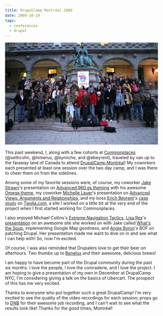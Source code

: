 ```yaml
---
title: DrupalCamp Montréal 2009
date: 2009-10-19
tags:
  - conferences
  - drupal
---
```


![DrupalCamp Montreal 2009 group photo.](../../images/drupalcampmtl.jpg 'DrupalCamp Montréal 2009 group photo.')

This past weekend, I, along with a few cohorts at [Commonplaces](http://commonplaces.com) (@sethcohn, @himerus, @bymiche, and @ebeyrent), traveled by van up to the faraway land of Canada to attend [DrupalCamp Montréal](https://drupalcampmontreal.com)! My coworkers each presented at least one session over the two day camp, and I was there to cheer them on from the sidelines.

Among some of my favorite sessions were, of course, my coworker [Jake Strawn](http://himerus.com)'s presentation on [Advanced 960.gs theming](http://drupalcampmontreal.com/sessions/advanced-960gs-theming-omega) with his awesome [Omega theme](https://drupal.org/project/omega), my coworker [Michelle Lauer](http://cybelledesign.com/)'s presentation on [Advanced Views: Arguments and Relationships](http://drupalcampmontreal.com/sessions/advanced-views-examples-arguments-and-relationships), and my boss [Erich Beyrent](http://beyrent.net/)'s [case study](http://drupalcampmontreal.com/sessions/case-study-twoliacom) on [Twolia.com](http://twolia.com/), a site I worked on a little bit at the very end of the project when I first started working for Commonplaces.

I also enjoyed Michael Collins's [Extreme Navigation Tactics](http://drupalcampmontreal.com/sessions/extreme-navigation-tactics), [Lisa Rex](http://lisarex.com/)'s [presentation](http://drupalcampmontreal.com/sessions/case-study-soup-site-utilizing-tricky-gmap-ness-and-mad-views) on an awesome site she worked on with Jake called [What's the Soup](http://whatsthesoup.net/), implementing Google Map goodness, and [Angie Byron](http://webchick.net)'s BOF on patching Drupal. Her presentation made me want to dive on in and see what I can help with! So, now I'm excited.

Of course, I was also reminded that Drupalers love to get their beer on afterhours. Two thumbs up to [Benelux](http://brasseriebenelux.com) and their awesome, delicious brews!

I am happy to have become part of the Drupal community during the past six months. I love the people, I love the comraderie, and I love the project. I am hoping to give a presentation of my own in December at DrupalCamp NYC; I'm considering giving a talk on the basics of Ubercart. The prospect of this has me very excited.

Thanks to everyone who put together such a great DrupalCamp! I'm very excited to see the quality of the video recordings for each session; props go to [DNB](https://dbn.ca) for their awesome job recording, and I can't wait to see what the results look like! Thanks for the good times, Montréal!
